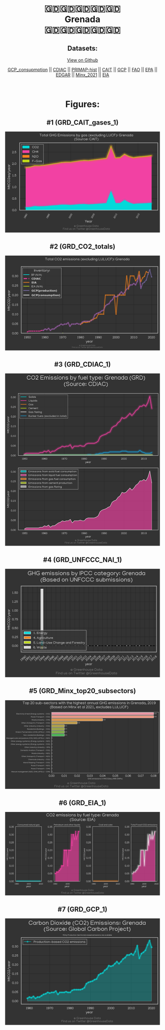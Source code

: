 
<center>
<h1 align="center">
🇬🇩🇬🇩🇬🇩🇬🇩🇬🇩
<br>
Grenada
<br>
🇬🇩🇬🇩🇬🇩🇬🇩🇬🇩
</h1>
<h2>Datasets:</h2>
<p><a href="https://github.com/dquintani/GreenhouseData/tree/master/country_data/GRD_Grenada/data">View on Github</a>
<br></p><p><a href="data/GRD_GCP_consupmption.csv">GCP_consupmption</a> || <a href="data/GRD_CDIAC.csv">CDIAC</a> || <a href="data/GRD_PRIMAP-hist.csv">PRIMAP-hist</a> || <a href="data/GRD_CAIT.csv">CAIT</a> || <a href="data/GRD_GCP.csv">GCP</a> || <a href="data/GRD_FAO.csv">FAO</a> || <a href="data/GRD_EPA.csv">EPA</a> || <a href="data/GRD_EDGAR.csv">EDGAR</a> || <a href="data/GRD_Minx_2021.csv">Minx_2021</a> || <a href="data/GRD_EIA.csv">EIA</a></p><p><br></p>
<h1>Figures:</h1><h2>#1 (GRD_CAIT_gases_1)</h2>
<p><img alt="" src="figures/GRD_CAIT_gases_1.png" /></p><h2>#2 (GRD_CO2_totals)</h2>
<p><img alt="" src="figures/GRD_CO2_totals.png" /></p><h2>#3 (GRD_CDIAC_1)</h2>
<p><img alt="" src="figures/GRD_CDIAC_1.png" /></p><h2>#4 (GRD_UNFCCC_NAI_1)</h2>
<p><img alt="" src="figures/GRD_UNFCCC_NAI_1.png" /></p><h2>#5 (GRD_Minx_top20_subsectors)</h2>
<p><img alt="" src="figures/GRD_Minx_top20_subsectors.png" /></p><h2>#6 (GRD_EIA_1)</h2>
<p><img alt="" src="figures/GRD_EIA_1.png" /></p><h2>#7 (GRD_GCP_1)</h2>
<p><img alt="" src="figures/GRD_GCP_1.png" /></p>